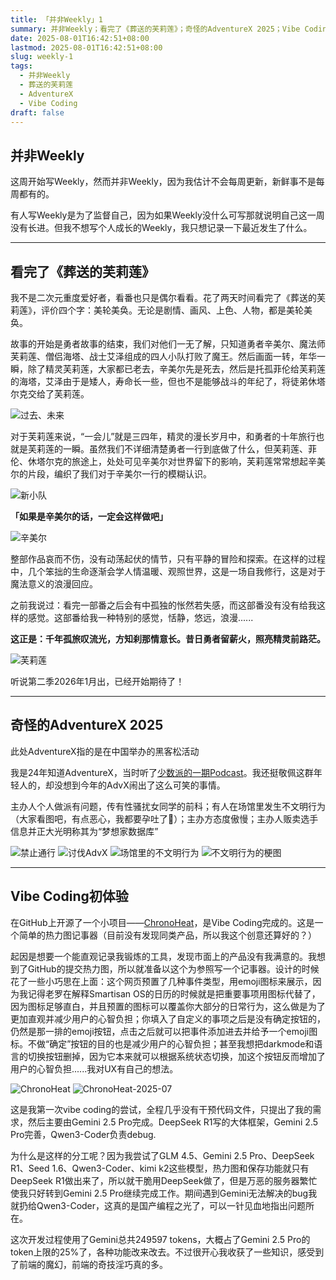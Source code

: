 ```yaml
---
title: 「并非Weekly」1
summary: 并非Weekly；看完了《葬送的芙莉莲》；奇怪的AdventureX 2025；Vibe Coding初体验
date: 2025-08-01T16:42:51+08:00
lastmod: 2025-08-01T16:42:51+08:00
slug: weekly-1
tags:
  - 并非Weekly
  - 葬送的芙莉莲
  - AdventureX
  - Vibe Coding
draft: false
---
```

## 并非Weekly

这周开始写Weekly，然而并非Weekly，因为我估计不会每周更新，新鲜事不是每周都有的。

有人写Weekly是为了监督自己，因为如果Weekly没什么可写那就说明自己这一周没有长进。但我不想写个人成长的Weekly，我只想记录一下最近发生了什么。

---
## 看完了《葬送的芙莉莲》

我不是二次元重度爱好者，看番也只是偶尔看看。花了两天时间看完了《葬送的芙莉莲》，评价四个字：美轮美奂。无论是剧情、画风、上色、人物，都是美轮美奂。

故事的开始是勇者故事的结束，我们对他们一无了解，只知道勇者辛美尔、魔法师芙莉莲、僧侣海塔、战士艾泽组成的四人小队打败了魔王。然后画面一转，年华一瞬，除了精灵芙莉莲，大家都已老去，辛美尔先是死去，然后是托孤菲伦给芙莉莲的海塔，艾泽由于是矮人，寿命长一些，但也不是能够战斗的年纪了，将徒弟休塔尔克交给了芙莉莲。

![过去、未来](https://maxlen727.github.io/picx-images-hosting/图片.7axh3qf9r7.webp)

对于芙莉莲来说，“一会儿”就是三四年，精灵的漫长岁月中，和勇者的十年旅行也就是芙莉莲的一瞬。虽然我们不详细清楚勇者一行到底做了什么，但芙莉莲、菲伦、休塔尔克的旅途上，处处可见辛美尔对世界留下的影响，芙莉莲常常想起辛美尔的片段，编织了我们对于辛美尔一行的模糊认识。

![新小队](https://maxlen727.github.io/picx-images-hosting/图片.3nrxg7ivlv.webp)

**「如果是辛美尔的话，一定会这样做吧」**

![辛美尔](https://maxlen727.github.io/picx-images-hosting/图片.8hgscc36nr.webp)

整部作品哀而不伤，没有动荡起伏的情节，只有平静的冒险和探索。在这样的过程中，几个笨拙的生命逐渐会学人情温暖、观照世界，这是一场自我修行，这是对于魔法意义的浪漫回应。

之前我说过：看完一部番之后会有中孤独的怅然若失感，而这部番没有没有给我这样的感觉。这部番给我一种特别的感觉，恬静，悠远，浪漫......

**这正是：千年孤旅叹流光，方知刹那情意长。昔日勇者留薪火，照亮精灵前路茫。**

![芙莉莲](https://maxlen727.github.io/picx-images-hosting/图片.icfh9nlgp.webp)

听说第二季2026年1月出，已经开始期待了！

---
## 奇怪的AdventureX 2025

此处AdventureX指的是在中国举办的黑客松活动

我是24年知道AdventureX，当时听了[少数派的一期Podcast](https://sspai.com/post/91777)。我还挺敬佩这群年轻人的，却没想到今年的AdvX闹出了这么可笑的事情。

主办人个人做派有问题，传有性骚扰女同学的前科；有人在场馆里发生不文明行为（大家看图吧，有点恶心，我都要孕吐了🌁）；主办方态度傲慢；主办人贩卖选手信息并正大光明称其为“梦想家数据库”

![禁止通行](https://maxlen727.github.io/picx-images-hosting/图片.6m47ju3v97.webp)
![讨伐AdvX](https://maxlen727.github.io/picx-images-hosting/图片.5q7q4dxo01.webp)
![场馆里的不文明行为](https://maxlen727.github.io/picx-images-hosting/图片.6iklm4hvhy.webp)
![不文明行为的梗图](https://maxlen727.github.io/picx-images-hosting/图片.2ks85g7os3.webp)

---
## Vibe Coding初体验

在GitHub上开源了一个小项目——[ChronoHeat](https://github.com/maxlen727/ChronoHeat)，是Vibe Coding完成的。这是一个简单的热力图记事器（目前没有发现同类产品，所以我这个创意还算好的？）

起因是想要一个能直观记录我锻炼的工具，发现市面上的产品没有我满意的。我想到了GitHub的提交热力图，所以就准备以这个为参照写一个记事器。设计的时候花了一些小巧思在上面：这个网页预置了几种事件类型，用emoji图标来展示，因为我记得老罗在解释Smartisan OS的日历的时候就是把重要事项用图标代替了，因为图标足够直白，并且预置的图标可以覆盖你大部分的日常行为，这么做是为了更加直观并减少用户的心智负担；你填入了自定义的事项之后是没有确定按钮的，仍然是那一排的emoji按钮，点击之后就可以把事件添加进去并给予一个emoji图标。不做“确定”按钮的目的也是减少用户的心智负担；甚至我想把darkmode和语言的切换按钮删掉，因为它本来就可以根据系统状态切换，加这个按钮反而增加了用户的心智负担......我对UX有自己的想法。

![ChronoHeat](https://maxlen727.github.io/picx-images-hosting/图片.2ks85i14ej.webp)
![ChronoHeat-2025-07](https://maxlen727.github.io/picx-images-hosting/ChronoHeat-2025-07.99tnu8zt9f.webp)

这是我第一次vibe coding的尝试，全程几乎没有干预代码文件，只提出了我的需求，然后主要由Gemini 2.5 Pro完成。DeepSeek R1写的大体框架，Gemini 2.5 Pro完善，Qwen3-Coder负责debug.

为什么是这样的分工呢？因为我尝试了GLM 4.5、Gemini 2.5 Pro、DeepSeek R1、Seed 1.6、Qwen3-Coder、kimi k2这些模型，热力图和保存功能就只有DeepSeek R1做出来了，所以就干脆用DeepSeek做了，但是万恶的服务器繁忙使我只好转到Gemini 2.5 Pro继续完成工作。期间遇到Gemini无法解决的bug我就扔给Qwen3-Coder，这真的是国产编程之光了，可以一针见血地指出问题所在。

这次开发过程使用了Gemini总共249597 tokens，大概占了Gemini 2.5 Pro的token上限的25%了，各种功能改来改去。不过很开心我收获了一些知识，感受到了前端的魔幻，前端的奇技淫巧真的多。